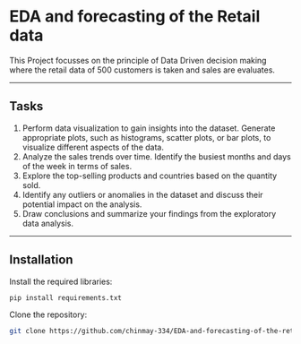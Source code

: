 # EDA and forecasting of the Retail data


This Project focusses on the principle of Data Driven decision making where the retail data of 500 customers is taken and sales are evaluates.

---

## Tasks

1. Perform data visualization to gain insights into the dataset. Generate appropriate plots, such as histograms, scatter plots, or bar plots, to visualize different aspects of the data.
2. Analyze the sales trends over time. Identify the busiest months and days of the week in terms of sales.
3. Explore the top-selling products and countries based on the quantity sold.
4. Identify any outliers or anomalies in the dataset and discuss their potential impact on the analysis.
5. Draw conclusions and summarize your findings from the exploratory data analysis.

---

## Installation

Install the required libraries:
```bash
pip install requirements.txt
```
Clone the repository:

```bash
git clone https://github.com/chinmay-334/EDA-and-forecasting-of-the-retail-data.git
